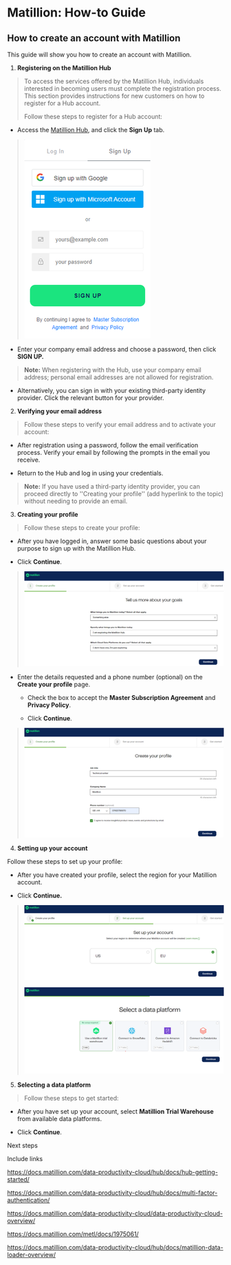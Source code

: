 # Matillion: How-to Guide

## How to create an account with Matillion

This guide will show you how to create an account with Matillion.

1.  **Registering on the Matillion Hub**

> To access the services offered by the Matillion Hub, individuals
> interested in becoming users must complete the registration process.
> This section provides instructions for new customers on how to
> register for a Hub account.
>
> Follow these steps to register for a Hub account:

-   Access the [Matillion Hub](https://docs.matillion.com/data-productivity-cloud/hub/docs/registration/),
    and click the **Sign Up** tab.

> ![](./images/media/image1.png)

-   Enter your company email address and choose a password, then click
    **SIGN UP.**

> **Note:** When registering with the Hub, use your company email
> address; personal email addresses are not allowed for registration.

-   Alternatively, you can sign in with your existing third-party
    identity provider. Click the relevant button for your provider.

2.  **Verifying your email address**

> Follow these steps to verify your email address and to activate your
> account:

-   After registration using a password, follow the email verification
    process. Verify your email by following the prompts in the email you
    receive.

-   Return to the Hub and log in using your credentials.

> **Note:** If you have used a third-party identity provider, you can
> proceed directly to ''Creating your profile'' (add hyperlink to the
> topic) without needing to provide an email.

3.  **Creating your profile**

> Follow these steps to create your profile:

-   After you have logged in, answer some basic questions about your
    purpose to sign up with the Matillion Hub.

-   Click **Continue**.

> ![](./images/media/image2.png)

-   Enter the details requested and a phone number (optional) on the
    **Create your profile** page.

    -   Check the box to accept the **Master Subscription Agreement**
        and **Privacy Policy**.

    -   Click **Continue**.

> ![](./images/media/image3.png)

4.  **Setting up your account**

Follow these steps to set up your profile:

-   After you have created your profile, select the region for your Matillion account.

-   Click **Continue.**

> ![](./images/media/image4.png)
>
> ![](./images/media/image5.png)

5.  **Selecting a data platform**

> Follow these steps to get started:

-   After you have set up your account, select **Matillion Trial Warehouse** from available data platforms.

-   Click **Continue**.

Next steps

Include links

<https://docs.matillion.com/data-productivity-cloud/hub/docs/hub-getting-started/>

<https://docs.matillion.com/data-productivity-cloud/hub/docs/multi-factor-authentication/>

<https://docs.matillion.com/data-productivity-cloud/data-productivity-cloud-overview/>

<https://docs.matillion.com/metl/docs/1975061/>

<https://docs.matillion.com/data-productivity-cloud/hub/docs/matillion-data-loader-overview/>